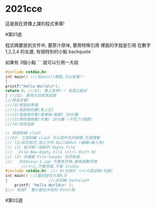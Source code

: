 # 2021cce
這是我在資傳上課的程式車庫!

#第01週

程式碼要放到文件中, 要原汁原味, 要用特殊引用 裡面的字就是引用
在數字 1,2,3,4 的左邊, 有個特別的小點 backquote `

如果有 3個小點 ``` 就可以引用一大段
```C
#include <stdio.h>
int main() ///在main()裡面,可以省略!!
{
printf("Hello World\n");
return 0; ///Q1: 書上有啊!!! 有寫比較好
} ///Q2: 要用大括號來結尾
///學習步驟:
///(0)學習前準備
///(1)我說給你聽(馬上忘)
///(2)我做給你看(慢慢做/截圖) 10分鐘
///(3)換你做做看(作業) 10分鐘 (卡住了/問題)
///(4)成效追蹤
```

```c
// 兩個斜線 slash
///Q3: 三個斜線 slash 可以寫中文的解釋,方便理解
/// (3)寫完程式,按上方的 Build&Run (齒輪+綠三角)
/// (1) 每次開一個新的 Empty File
///   File-New-Empty File (Ctrl-Shift-N)
/// (2) 存檔案 File-SaveAs 另存新檔
///   1016xxxx-1.cpp 不要有空格,都用英數符號
       ///小心,不要拼錯,不是 studio
#include <stdio.h>  /// #(大寫3) <>(大寫逗號/句號)
int main() ///圓括號在大寫9,0
{                  ///反斜線 backslash
    printf( "Hello World\n" );
}/// 有個f  雙引號在大寫的 Enter旁
```
#第02週

